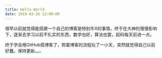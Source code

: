 ```yaml
---
title: Hello World
date: 2019-03-26 12:00:00
---
```

 <!-- more -->

​	很早以前就觉得能搭建一个自己的博客是特别牛X的事情，终于在大神的慢慢影响下，逐渐去学习以前不扎实的东西，数学也好，算法也罢，起码每天前进一点。

​	终于学会用GitHub搭博客了，照着博客的流程玩了一小天，突然就觉得自己以前好蠢，保持更新。。。

